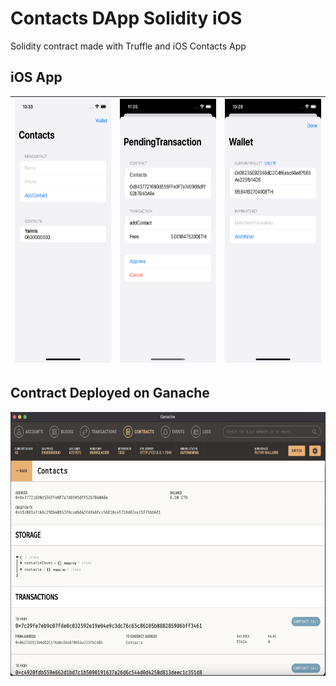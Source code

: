 # Contacts DApp Solidity iOS

Solidity contract made with Truffle and iOS Contacts App


## iOS App

| <img src="./Documentation/Images/ContactsView.png" height="422" /> |<img src="./Documentation/Images/PendingTransaction.png" height="422" />|<img src="./Documentation/Images/WalletView.png" height="422" />|
|--|--|--|


## Contract Deployed on Ganache

<img src="./Documentation/Images/ContractOnGanache.png" height="422" />
